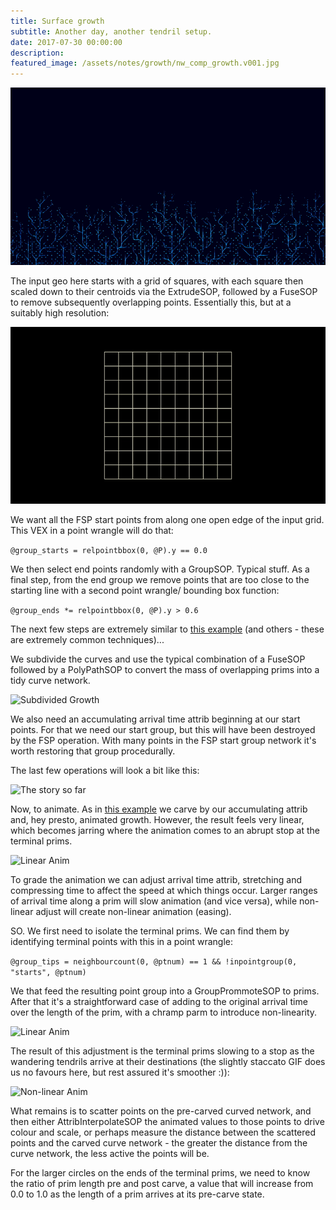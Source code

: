```yaml
---
title: Surface growth
subtitle: Another day, another tendril setup.
date: 2017-07-30 00:00:00
description:
featured_image: /assets/notes/growth/nw_comp_growth.v001.jpg
---
```

![The finished result](/assets/notes/growth/growth_preview.gif)

The input geo here starts with a grid of squares, with each square then scaled down to their centroids via the ExtrudeSOP, followed by a FuseSOP to remove subsequently overlapping points. Essentially this, but at a suitably high resolution:

![Growth base](/assets/notes/growth/growth_base.gif)

We want all the FSP start points from along one open edge of the input grid. This VEX in a point wrangle will do that:

```@group_starts = relpointbbox(0, @P).y == 0.0```

We then select end points randomly with a GroupSOP. Typical stuff. As a final step, from the end group we remove points that are too close to the starting line with a second point wrangle/ bounding box function:

```@group_ends *= relpointbbox(0, @P).y > 0.6```

The next few steps are extremely similar to [this example](/notes/tendrils) (and others - these are extremely common techniques)...

We subdivide the curves and use the typical combination of a FuseSOP followed by a PolyPathSOP to convert the mass of overlapping prims into a tidy curve network.

![Subdivided Growth](/assets/notes/growth/growth_subd.gif)

We also need an accumulating arrival time attrib beginning at our start points. For that we need our start group, but this will have been destroyed by the FSP operation. With many points in the FSP start group network it's worth restoring that group procedurally. 

The last few operations will look a bit like this:

![The story so far](/assets/notes/growth/growth_sofar.jpg)

Now, to animate. As in [this example](/notes/tendrils) we carve by our accumulating attrib and, hey presto, animated growth. However, the result feels very linear, which becomes jarring where the animation comes to an abrupt stop at the terminal prims.

![Linear Anim](/assets/notes/growth/growth_pre_slow.gif)

To grade the animation we can adjust arrival time attrib, stretching and compressing time to affect the speed at which things occur. Larger ranges of arrival time along a prim will slow animation (and vice versa), while non-linear adjust will create non-linear animation (easing).

SO. We first need to isolate the terminal prims. We can find them by identifying terminal points with this in a point wrangle:

```@group_tips = neighbourcount(0, @ptnum) == 1 && !inpointgroup(0, "starts", @ptnum)```

We that feed the resulting point group into a GroupPrommoteSOP to prims. After that it's a straightforward case of adding to the original arrival time over the length of the prim, with a chramp parm to introduce non-linearity.

![Linear Anim](/assets/notes/growth/growth_biasattrib.jpg)

The result of this adjustment is the terminal prims slowing to a stop as the wandering tendrils arrive at their destinations (the slightly staccato GIF does us no favours here, but rest assured it's smoother :)):

![Non-linear Anim](/assets/notes/growth/growth_post_slow.gif)

What remains is to scatter points on the pre-carved curved network, and then either AttribInterpolateSOP the animated values to those points to drive colour and scale, or perhaps measure the distance between the scattered points and the carved curve network - the greater the distance from the curve network, the less active the points will be.

For the larger circles on the ends of the terminal prims, we need to know the ratio of prim length pre and post carve, a value that will increase from 0.0 to 1.0 as the length of a prim arrives at its pre-carve state.